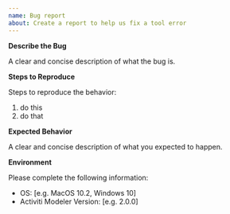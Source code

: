 ```yaml
---
name: Bug report
about: Create a report to help us fix a tool error
---
```


<!--

Thanks for filing this bug report!

Please provide the relevant context:

  * environment you're using
  * detailed steps to reproduce

-->


__Describe the Bug__

A clear and concise description of what the bug is.


__Steps to Reproduce__

Steps to reproduce the behavior:

1. do this
2. do that


__Expected Behavior__

A clear and concise description of what you expected to happen.


__Environment__

Please complete the following information:

 - OS: [e.g. MacOS 10.2, Windows 10]
 - Activiti Modeler Version: [e.g. 2.0.0]